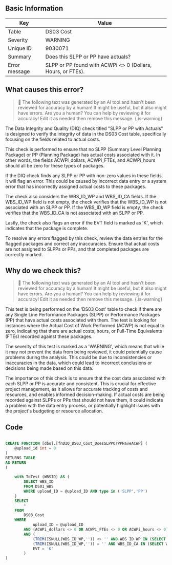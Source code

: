 ## Basic Information
| Key         | Value          |
|-------------|----------------|
| Table       | DS03 Cost |
| Severity    | WARNING |
| Unique ID   | 9030071   |
| Summary     | Does this SLPP or PP have actuals? |
| Error message | SLPP or PP found with ACWPi <> 0 (Dollars, Hours, or FTEs). |

## What causes this error?

> :robot: The following text was generated by an AI tool and hasn't been reviewed for accuracy by a human! It might be useful, but it also might have errors. Are you a human? You can help by reviewing it for accuracy! Edit it as needed then remove this message.
{.is-warning}

The Data Integrity and Quality (DIQ) check titled "SLPP or PP with Actuals" is designed to verify the integrity of data in the DS03 Cost table, specifically focusing on the fields related to actual costs. 

This check is performed to ensure that no SLPP (Summary Level Planning Package) or PP (Planning Package) has actual costs associated with it. In other words, the fields ACWPi_dollars, ACWPi_FTEs, and ACWPi_hours should all be zero for these types of packages. 

If the DIQ check finds any SLPP or PP with non-zero values in these fields, it will flag an error. This could be caused by incorrect data entry or a system error that has incorrectly assigned actual costs to these packages. 

The check also considers the WBS_ID_WP and WBS_ID_CA fields. If the WBS_ID_WP field is not empty, the check verifies that the WBS_ID_WP is not associated with an SLPP or PP. If the WBS_ID_WP field is empty, the check verifies that the WBS_ID_CA is not associated with an SLPP or PP. 

Lastly, the check also flags an error if the EVT field is marked as 'K', which indicates that the package is complete. 

To resolve any errors flagged by this check, review the data entries for the flagged packages and correct any inaccuracies. Ensure that actual costs are not assigned to SLPPs or PPs, and that completed packages are correctly marked.
## Why do we check this?

> :robot: The following text was generated by an AI tool and hasn't been reviewed for accuracy by a human! It might be useful, but it also might have errors. Are you a human? You can help by reviewing it for accuracy! Edit it as needed then remove this message.
{.is-warning}

This test is being performed on the 'DS03 Cost' table to check if there are any Single Line Performance Packages (SLPP) or Performance Packages (PP) that have actual costs associated with them. The test is looking for instances where the Actual Cost of Work Performed (ACWP) is not equal to zero, indicating that there are actual costs, hours, or Full-Time Equivalents (FTEs) recorded against these packages.

The severity of this test is marked as a 'WARNING', which means that while it may not prevent the data from being reviewed, it could potentially cause problems during the analysis. This could be due to inconsistencies or inaccuracies in the data, which could lead to incorrect conclusions or decisions being made based on this data.

The importance of this check is to ensure that the cost data associated with each SLPP or PP is accurate and consistent. This is crucial for effective project management, as it allows for accurate tracking of costs and resources, and enables informed decision-making. If actual costs are being recorded against SLPPs or PPs that should not have them, it could indicate a problem with the data entry process, or potentially highlight issues with the project's budgeting or resource allocation.
## Code

```sql

CREATE FUNCTION [dbo].[fnDIQ_DS03_Cost_DoesSLPPOrPPHaveACWP] (
	@upload_id int = 0
)
RETURNS TABLE
AS RETURN
(
	
	with ToTest (WBSID) AS (
		SELECT WBS_ID
		FROM DS01_WBS
		WHERE upload_ID = @upload_ID AND type in ('SLPP','PP')
	)
	SELECT 
		* 
	FROM 
		DS03_Cost
	WHERE
			upload_ID = @upload_ID
		AND (ACWPi_dollars <> 0 OR ACWPi_FTEs <> 0 OR ACWPi_hours <> 0)
		AND (
			(TRIM(ISNULL(WBS_ID_WP,'')) <> '' AND WBS_ID_WP IN (SELECT WBSID FROM ToTest)) OR
			(TRIM(ISNULL(WBS_ID_WP,'')) = '' AND WBS_ID_CA IN (SELECT WBSID FROM ToTest)) OR
			EVT = 'K'
		)
)
```
